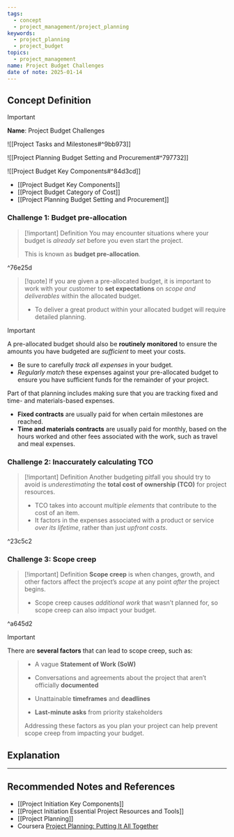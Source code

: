 ```yaml
---
tags:
  - concept
  - project_management/project_planning
keywords:
  - project_planning
  - project_budget
topics:
  - project_management
name: Project Budget Challenges
date of note: 2025-01-14
---
```


## Concept Definition

>[!important]
>**Name**: Project Budget Challenges

![[Project Tasks and Milestones#^9bb973]]

![[Project Planning Budget Setting and Procurement#^797732]]

![[Project Budget Key Components#^84d3cd]]

- [[Project Budget Key Components]]
- [[Project Budget Category of Cost]]
- [[Project Planning Budget Setting and Procurement]]

### Challenge 1: Budget pre-allocation

>[!important] Definition
>You may encounter situations where your budget is *already set* before you even start the project. 
>
>This is known as **budget pre-allocation**.

^76e25d

>[!quote]
>If you are given a pre-allocated budget, it is important to work with your customer to **set expectations** on *scope and deliverables* within the allocated budget. 
>- To deliver a great product within your allocated budget will require detailed planning.

>[!important]
>A pre-allocated budget should also be **routinely monitored** to ensure the amounts you have budgeted are *sufficient* to meet your costs. 
>- Be sure to carefully *track all expenses* in your budget. 
>- *Regularly match* these expenses against your pre-allocated budget to ensure you have sufficient funds for the remainder of your project.
>  
>Part of that planning includes making sure that you are tracking fixed and time- and materials-based expenses. 
>- **Fixed contracts** are usually paid for when certain milestones are reached. 
>- **Time and materials contracts** are usually paid for monthly, based on the hours worked and other fees associated with the work, such as travel and meal expenses.  

### Challenge 2: Inaccurately calculating TCO

>[!important] Definition
>Another budgeting pitfall you should try to avoid is *underestimating* the **total cost of ownership (TCO)** for project resources. 
>- TCO takes into account *multiple elements* that contribute to the cost of an item. 
>- It factors in the expenses associated with a product or service *over its lifetime*, rather than just *upfront costs*.

^23c5c2

### Challenge 3: Scope creep

>[!important] Definition
>**Scope creep** is when changes, growth, and other factors affect the project’s *scope* at any point *after* the project begins. 
>- Scope creep causes *additional work* that wasn’t planned for, so scope creep can also impact your budget. 

^a645d2

>[!important]
There are **several factors** that can lead to scope creep, such as: 
> 
> - A vague **Statement of Work (SoW)**
>     
> - Conversations and agreements about the project that aren’t officially **documented**
>     
> - Unattainable **timeframes** and **deadlines**
>     
> - **Last-minute asks** from priority stakeholders
>     
> 
> Addressing these factors as you plan your project can help prevent scope creep from impacting your budget.





## Explanation






-----------
##  Recommended Notes and References



- [[Project Initiation Key Components]]
- [[Project Initiation Essential Project Resources and Tools]]
- [[Project Planning]]
- Coursera [Project Planning: Putting It All Together](https://www.coursera.org/learn/project-planning-google/home/welcome)